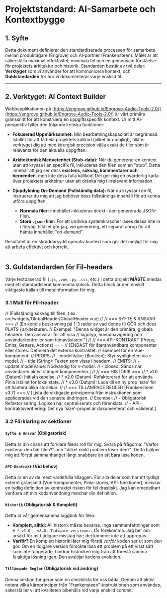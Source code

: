 # Projektstandard: AI-Samarbete och Kontextbygge

## 1. Syfte

Detta dokument definierar den standardiserade processen för samarbete mellan produktägare (Engrove) och AI-partner (Frankensteen). Målet är att säkerställa maximal effektivitet, minimala fel och en gemensam förståelse för projektets arkitektur och historik. Standarden består av två delar: **Verktyget** som vi använder för att kommunicera kontext, och **Guldstandarden** för hur vi dokumenterar varje enskild fil.

---

## 2. Verktyget: AI Context Builder

Webbapplikationen på [https://engrove.github.io/Engrove-Audio-Tools-2.0/](https://engrove.github.io/Engrove-Audio-Tools-2.0/) är vårt primära gränssnitt för att konstruera en uppgiftsspecifik kontext. Ur mitt AI-perspektiv fyller den följande kritiska funktioner:

*   **Fokuserad Uppmärksamhet:** Min bearbetningskapacitet är begränsad. Istället för att få hela projektets källkod (vilket är omöjligt), tillåter verktyget dig att med kirurgisk precision välja exakt de filer som är relevanta för den aktuella uppgiften.

*   **Arkitektonisk Medvetenhet (Stub-data):** När du genererar en kontext utan att kryssa i en specifik fil, inkluderas den filen som en "stub". Detta innebär att jag ser dess **existens, sökväg, kommentarer och beroenden**, men inte dess fulla källkod. Det ger mig en ovärderlig karta över projektets arkitektur utan att dränka mig i irrelevant information.

*   **Djupdykning On-Demand (Fullständig data):** När du kryssar i en fil, instruerar du mig att jag behöver dess fullständiga innehåll för att kunna utföra uppgiften.
    *   **Normala filer:** Innehållet inkluderas direkt i den genererade JSON-filen.
    *   **Stora `.json`-filer:** För att undvika systemkrascher läses dessa inte in i förväg. Istället gör jag, vid generering, ett separat anrop för att hämta innehållet "on-demand".

Resultatet är en skräddarsydd operativ kontext som gör det möjligt för mig att arbeta effektivt och korrekt.

---

## 3. Guldstandarden för Fil-headers

Varje textbaserad fil (`.js`, `.vue`, `.py`, `.css`, etc.) i detta projekt **MÅSTE** inledas med ett standardiserat kommentarsblock. Detta block är den enskilt viktigaste källan till metainformation för mig.

### 3.1 Mall för Fil-header
// [Fullständig sökväg till filen, t.ex. src/widgets/GlobalHeader/GlobalHeader.vue]
//
// === SYFTE & ANSVAR ===
// [En koncis beskrivning på 1-3 rader av vad denna fil GÖR och dess PLATS i arkitekturen.
// Exempel: "Denna widget är den primära, globala headern. Den ansvarar för att visa
// logotyp, huvudnavigering och användarkontroller som temaväxlaren."]
//
// === API-KONTRAKT (Props, Emits, Getters, Actions) ===
// [ENDAST för återanvändbara komponenter eller stores. Definiera det externa kontraktet.
// Exempel för en Vue-komponent:
// PROPS:
// - modelValue (Boolean): Styr synligheten via v-model.
// - title (String): Texten som visas i headern.
// EMITS:
// - update:modelValue: Nödvändig för v-model.
// - closed: Sänds när användaren aktivt stänger komponenten.]
//
// === HISTORIK ===
// * v1.0 (Datum): Initial skapelse.
// * v2.0 (Datum): Refaktorerad för att använda Pinia istället för lokal state.
// * v3.0 (Datum): Lade till en ny prop 'size' för att hantera olika storlekar.
//
// === TILLÄMPADE REGLER (Frankensteen v3.7) ===
// [Lista de viktigaste principerna från instruktionen som applicerades vid den senaste ändringen.
// Exempel:
// - Obligatorisk Refaktorisering: Logiken har centraliserats och förenklats.
// - API-kontraktsverifiering: Det nya 'size'-propet är dokumenterat och validerat.]

### 3.2 Förklaring av sektioner

#### `Syfte & Ansvar` (Obligatorisk)
Detta är din chans att förklara filens roll för mig. Svara på frågorna: "Varför existerar den här filen?" och "Vilket unikt problem löser den?". Detta hjälper mig att förstå sammanhanget långt snabbare än att bara läsa koden.

#### `API-Kontrakt` (Vid behov)
Detta är en av de mest värdefulla tilläggen. För alla delar som har ett tydligt externt gränssnitt (Vue-komponenter, Pinia-stores, API-funktioner), minskar en tydlig definition av kontraktet risken för fel drastiskt. Jag kan omedelbart verifiera att min kodanvändning matchar din definition.

#### `Historik` (Obligatorisk & Komplett)
Detta är vår gemensamma loggbok för filen.
*   **Komplett, alltid:** All historik måste bevaras. Inga sammanfattningar som `# * v1.0 - v8.0: Tidigare versioner.` får förekomma. Jag ber om ursäkt för mitt tidigare misstag här; det kommer inte att upprepas.
*   **Varför?** En komplett historik låter mig förstå *varför* koden ser ut som den gör. Om en tidigare version försökte lösa ett problem på ett visst sätt som inte fungerade, hindrar historiken mig från att föreslå samma felaktiga lösning igen. Den avslöjar kodens evolution.

#### `Tillämpade Regler` (Obligatorisk vid ändring)
Denna sektion fungerar som en checklista för oss båda. Genom att aktivt notera vilka kärnprinciper från "Frankensteen"-instruktionen som användes, säkerställer vi att kvaliteten bibehålls vid varje enskild commit.
